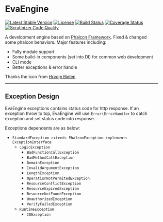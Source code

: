 EvaEngine
=========

[![Latest Stable Version](https://poser.pugx.org/evaengine/evaengine/v/stable.svg)](https://packagist.org/packages/evaengine/evaengine)
[![License](https://poser.pugx.org/evaengine/evaengine/license.svg)](https://packagist.org/packages/evaengine/evaengine)
[![Build Status](https://travis-ci.org/EvaEngine/EvaEngine.svg?branch=master)](https://travis-ci.org/EvaEngine/EvaEngine)
[![Coverage Status](https://coveralls.io/repos/EvaEngine/EvaEngine/badge.png?branch=master)](https://coveralls.io/r/EvaEngine/EvaEngine?branch=master)
[![Scrutinizer Code Quality](https://scrutinizer-ci.com/g/EvaEngine/EvaEngine/badges/quality-score.png?b=master)](https://scrutinizer-ci.com/g/EvaEngine/EvaEngine/?branch=master)

A development engine based on [Phalcon Framework](http://phalconphp.com/). Fixed & changed some phalcon behaviors. Major features including:
 
- Fully module support
- Some build-in components (set into DI) for common web development
- CLI mode
- Better exceptions & error handle 

Thanks the icon from [Hrvoje Bielen](http://cargocollective.com/bielen)

----

## Exception Design

EvaEngine exceptions contains status code for http response. If an exception throw to top, EvaEngine will use `Error\ErrorHandler` to catch exception and set status code into response.

Exceptions dependents are as below:

- `StandardException extends PhalconException implements ExceptionInterface`
  - `LogicException`
    - `BadFunctionCallException`
    - `BadMethodCallException`
    - `DomainException`
    - `InvalidArgumentException`
    - `LengthException`
    - `OperationNotPermitedException`
    - `ResourceConflictException`
    - `ResourceExpiredException`
    - `ResourceNotFoundException`
    - `UnauthorizedException`
    - `VerifyFailedException`
  - `RuntimeException`
    - `IOException`
